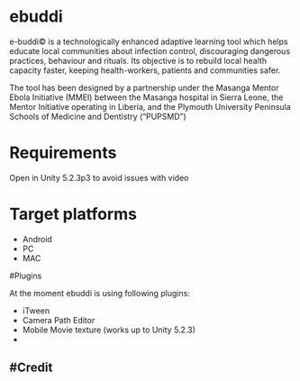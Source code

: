 # ebuddi

e-buddi© is a technologically enhanced adaptive learning tool which helps educate local communities about infection control, discouraging dangerous practices, behaviour and rituals. Its objective is to rebuild local health capacity faster, keeping health-workers, patients and communities safer.

The tool has been designed by a partnership under the Masanga Mentor Ebola Initiative (MMEI) between the Masanga hospital in Sierra Leone, the Mentor Initiative operating in Liberia, and the Plymouth University Peninsula Schools of Medicine and Dentistry (“PUPSMD”)


# Requirements

Open in Unity 5.2.3p3 to avoid issues with video

# Target platforms

* Android
* PC
* MAC

#Plugins

At the moment ebuddi is using following plugins:

 * iTween
 * Camera Path Editor
 * Mobile Movie texture (works up to Unity 5.2.3)
 * 

#Credit
----
